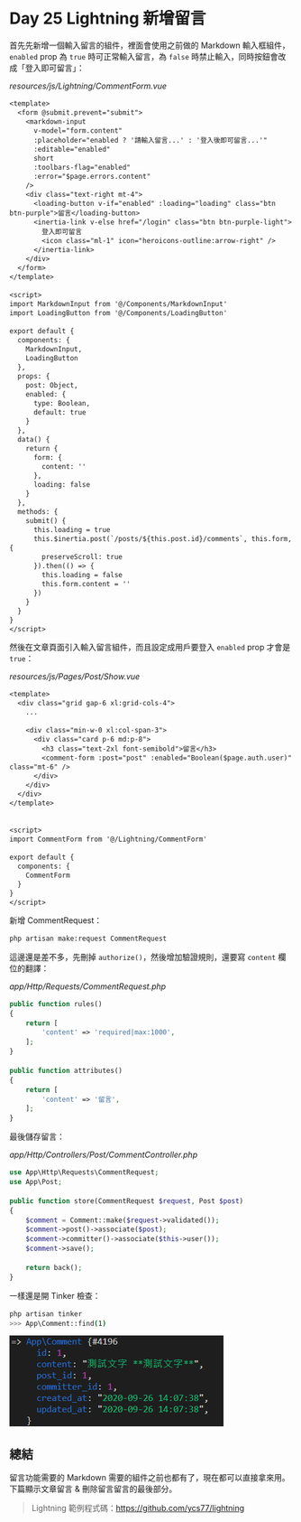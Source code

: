 # Day 25 Lightning 新增留言

首先先新增一個輸入留言的組件，裡面會使用之前做的 Markdown 輸入框組件，`enabled` prop 為 `true` 時可正常輸入留言，為 `false` 時禁止輸入，同時按鈕會改成「登入即可留言」：

*resources/js/Lightning/CommentForm.vue*
```vue
<template>
  <form @submit.prevent="submit">
    <markdown-input
      v-model="form.content"
      :placeholder="enabled ? '請輸入留言...' : '登入後即可留言...'"
      :editable="enabled"
      short
      :toolbars-flag="enabled"
      :error="$page.errors.content"
    />
    <div class="text-right mt-4">
      <loading-button v-if="enabled" :loading="loading" class="btn btn-purple">留言</loading-button>
      <inertia-link v-else href="/login" class="btn btn-purple-light">
        登入即可留言
        <icon class="ml-1" icon="heroicons-outline:arrow-right" />
      </inertia-link>
    </div>
  </form>
</template>

<script>
import MarkdownInput from '@/Components/MarkdownInput'
import LoadingButton from '@/Components/LoadingButton'

export default {
  components: {
    MarkdownInput,
    LoadingButton
  },
  props: {
    post: Object,
    enabled: {
      type: Boolean,
      default: true
    }
  },
  data() {
    return {
      form: {
        content: ''
      },
      loading: false
    }
  },
  methods: {
    submit() {
      this.loading = true
      this.$inertia.post(`/posts/${this.post.id}/comments`, this.form, {
        preserveScroll: true
      }).then(() => {
        this.loading = false
        this.form.content = ''
      })
    }
  }
}
</script>
```

然後在文章頁面引入輸入留言組件，而且設定成用戶要登入 `enabled` prop 才會是 `true`：

*resources/js/Pages/Post/Show.vue*
```vue
<template>
  <div class="grid gap-6 xl:grid-cols-4">
    ...

    <div class="min-w-0 xl:col-span-3">
      <div class="card p-6 md:p-8">
        <h3 class="text-2xl font-semibold">留言</h3>
        <comment-form :post="post" :enabled="Boolean($page.auth.user)" class="mt-6" />
      </div>
    </div>
  </div>
</template>


<script>
import CommentForm from '@/Lightning/CommentForm'

export default {
  components: {
    CommentForm
  }
}
</script>
```

新增 CommentRequest：

```bash
php artisan make:request CommentRequest
```

這邊還是差不多，先刪掉 `authorize()`，然後增加驗證規則，還要寫 `content` 欄位的翻譯：

*app/Http/Requests/CommentRequest.php*
```php
public function rules()
{
    return [
        'content' => 'required|max:1000',
    ];
}

public function attributes()
{
    return [
        'content' => '留言',
    ];
}
```

最後儲存留言：

*app/Http/Controllers/Post/CommentController.php*
```php
use App\Http\Requests\CommentRequest;
use App\Post;

public function store(CommentRequest $request, Post $post)
{
    $comment = Comment::make($request->validated());
    $comment->post()->associate($post);
    $comment->committer()->associate($this->user());
    $comment->save();

    return back();
}
```

一樣還是開 Tinker 檢查：

```bash
php artisan tinker
>>> App\Comment::find(1)
```

![](../images/day25-01.jpg)

## 總結

留言功能需要的 Markdown 需要的組件之前也都有了，現在都可以直接拿來用。下篇顯示文章留言 & 刪除留言留言的最後部分。

> Lightning 範例程式碼：https://github.com/ycs77/lightning
